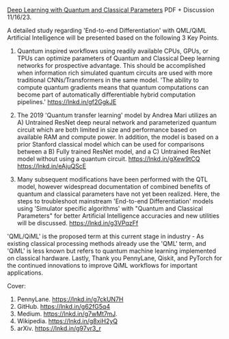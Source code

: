[Deep Learning with Quantum and Classical Parameters](https://www.chemicalqdevice.com/deep-learning-with-quantum-and-classical-parameters) PDF + Discussion 11/16/23.

A detailed study regarding 'End-to-end Differentiation' with QML/QiML Artificial Intelligence will be presented based on the following 3 Key Points. 

1) Quantum inspired workflows using readily available CPUs, GPUs, or TPUs can optimize parameters of Quantum and Classical Deep learning networks for prospective advantage. This should be accomplished when information rich simulated quantum circuits are used with more traditional CNNs/Transformers in the same model. 'The ability to compute quantum gradients means that quantum computations can become part of automatically differentiable hybrid computation pipelines.' https://lnkd.in/gf2GgkJE

2) The 2019 'Quantum transfer learning' model by Andrea Mari utilizes an A) Untrained ResNet deep neural network and parameterized quantum circuit which are both limited in size and performance based on available RAM and compute power. In addition, the model is based on a prior Stanford classical model which can be used for comparisons between a B) Fully trained ResNet model, and a C) Untrained ResNet model without using a quantum circuit. https://lnkd.in/gXew9tCQ
https://lnkd.in/eAjuQScE

3) Many subsequent modifications have been performed with the QTL model, however widespread documentation of combined benefits of quantum and classical parameters have not yet been realized. Here, the steps to troubleshoot mainstream 'End-to-end Differentiation' models using 'Simulator specific algorithms' with "Quantum and Classical Parameters" for better Artificial Intelligence accuracies and new utilities will be discussed. https://lnkd.in/g3VPqzFf

'QML/QiML' is the proposed term at this current stage in industry - As existing classical processing methods already use the 'QML' term, and 'QiML' is less known but refers to quantum machine learning implemented on classical hardware. Lastly, Thank you PennyLane, Qiskit, and PyTorch for the continued innovations to improve QiML workflows for important applications.

Cover:
1) PennyLane. https://lnkd.in/g7ckUN7H
2) GitHub. https://lnkd.in/g62fG5q4
3) Medium. https://lnkd.in/g7wMt7mJ.
4) Wikipedia. https://lnkd.in/g8xiH2yQ
5) arXiv. https://lnkd.in/g97vr3_r
